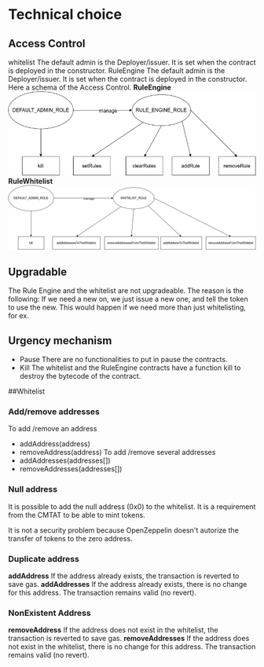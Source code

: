 # Technical choice

## Access Control
whitelist 
The default admin is the Deployer/issuer. It is set when the contract is deployed in the constructor.
RuleEngine
The default admin is the Deployer/issuer. It is set when the contract is deployed in the constructor.
Here a schema of the Access Control.
**RuleEngine**
![alt text](./Access-Control/access-control-RuleEngine.png)
**RuleWhitelist**
![alt text](./Access-Control/access-control-RuleWhitelist.png)

## Upgradable
The Rule Engine and the whitelist are not upgradeable. The reason is the following:
If we need a new on, we just issue a new one, and tell the token to use the new. This would happen if we need more than just whitelisting, for ex.
 
## Urgency mechanism
* Pause
There are no functionalities to put in pause the contracts.
* Kill
The whitelist and the RuleEngine contracts have a function kill to destroy the bytecode of the contract.

##Whitelist
 
### Add/remove addresses
To add /remove an address
* addAddress(address)
* removeAddress(address)
To add /remove several addresses
* addAddresses(addresses[])
* removeAddresses(addresses[])

### Null address
It is possible to add the null address (0x0) to the whitelist. It is a requirement from the CMTAT to be able to mint tokens.

It is not a security problem because OpenZeppelin doesn't autorize the transfer of tokens to the zero address.

### Duplicate address

**addAddress**
If the address already exists, the transaction is reverted to save gas.
**addAddresses**
If the address already exists, there is no change for this address. The transaction remains valid (no revert).

### NonExistent Address
**removeAddress**
If the address does not exist in the whitelist, the transaction is reverted to save gas.
**removeAddresses**
If the address does not exist in the whitelist, there is no change for this address. The transaction remains valid (no revert).

